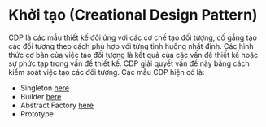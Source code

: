# Khởi tạo (Creational Design Pattern)
CDP là các mẫu thiết kế đối ứng với các cơ chế tạo đối tượng, cố gắng tạo các đối tượng theo cách phù hợp với từng tình huống nhất định. Các hình thức cơ bản của việc tạo đối tượng là kết quả của các vấn đề thiết kế hoặc sự phức tạp trong vấn đề thiết kế. CDP giải quyết vấn đề này bằng cách kiểm soát việc tạo các đối tượng.
Các mẫu CDP hiện có là:
* Singleton [here](./1-Singleton/Readme.Md)
* Builder [here](./2-Builder/Readme.md)
* Abstract Factory [here](./3-AbstractFactory/Readme.md)
* Prototype
